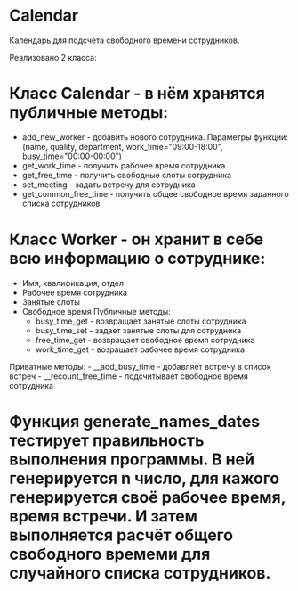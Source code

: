 # Calendar

Календарь для подсчета свободного времени сотрудников.

Реализовано 2 класса:
# Класс Calendar - в нём хранятся публичные методы:
  - add_new_worker - добавить нового сотрудника. Параметры функции: (name, quality, department, work_time="09:00-18:00",    busy_time="00:00-00:00")
  - get_work_time - получить рабочее время сотрудника 
  - get_free_time - получить свободные слоты сотрудника 
  - set_meeting - задать встречу для сотрудника
  - get_common_free_time - получить общее свободное время заданного списка сотрудников
# Класс Worker - он хранит в себе всю информацию о сотруднике:
  - Имя, квалификация, отдел
  - Рабочее время сотрудника
  - Занятые слоты
  - Свободное время
  Публичные методы:
    - busy_time_get - возвращает занятые слоты сотрудника
    - busy_time_set - задает занятые слоты для сотрудника
    - free_time_get - возвращает свободное время сотрудника
    - work_time_get - возращает рабочее время сотрудника
    
  Приватные методы:
    - __add_busy_time - добавляет встречу в список встреч
    - __recount_free_time - подсчитывает свободное время сотрудника
    
 # Функция generate_names_dates тестирует правильность выполнения программы. В ней генерируется n число, для кажого генерируется своё рабочее время, время встречи. И затем выполняется расчёт общего свободного времеми для случайного списка сотрудников.
 
  
